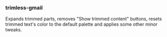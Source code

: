 ### trimless-gmail

Expands trimmed parts, removes "Show trimmed content" buttons, resets trimmed
text's color to the default palette and applies some other minor tweaks.
